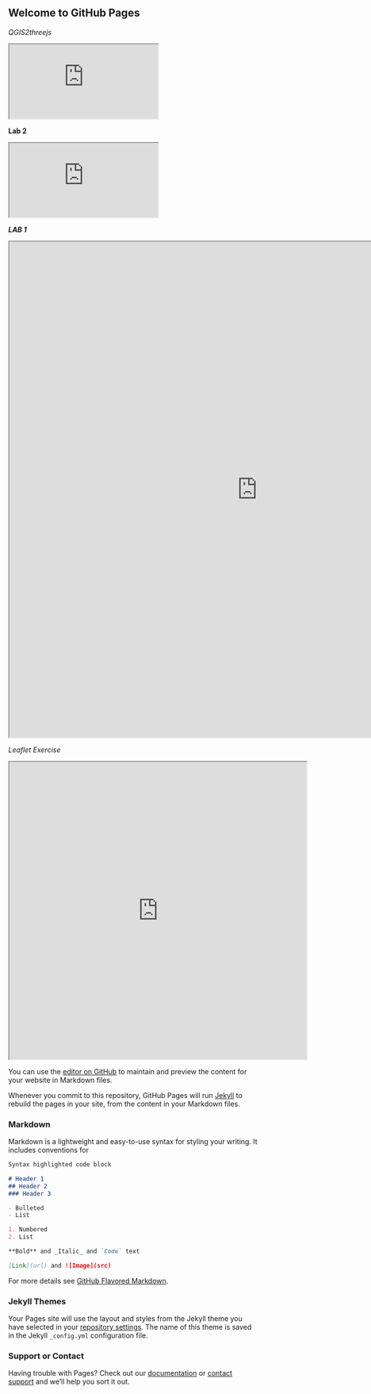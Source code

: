 ## Welcome to GitHub Pages

<i>QGIS2threejs</i>
<iframe src= "https://al-1222.github.io/al-1222-web/submission.html"> </iframe>

<strong>Lab 2</strong>
<iframe src= "https://editor.p5js.org/angela_22/embed/2b5hW20R"> </iframe>


<strong> <i> LAB 1 </i> </strong>
<iframe src="https://al-1222.github.io/al-1222-web/Lab.html" height="1000" width="1000"></iframe>

<i>Leaflet Exercise</i>
<iframe src="https://al-1222.github.io/al-1222-web/mappa-example.html" height="600" width="600"></iframe>

You can use the [editor on GitHub](https://github.com/al-1222/al-1222-web/edit/master/index.md) to maintain and preview the content for your website in Markdown files.

Whenever you commit to this repository, GitHub Pages will run [Jekyll](https://jekyllrb.com/) to rebuild the pages in your site, from the content in your Markdown files.

### Markdown

Markdown is a lightweight and easy-to-use syntax for styling your writing. It includes conventions for

```markdown
Syntax highlighted code block

# Header 1
## Header 2
### Header 3

- Bulleted
- List

1. Numbered
2. List

**Bold** and _Italic_ and `Code` text

[Link](url) and ![Image](src)
```

For more details see [GitHub Flavored Markdown](https://guides.github.com/features/mastering-markdown/).

### Jekyll Themes

Your Pages site will use the layout and styles from the Jekyll theme you have selected in your [repository settings](https://github.com/al-1222/al-1222-web/settings). The name of this theme is saved in the Jekyll `_config.yml` configuration file.

### Support or Contact

Having trouble with Pages? Check out our [documentation](https://help.github.com/categories/github-pages-basics/) or [contact support](https://github.com/contact) and we’ll help you sort it out.
